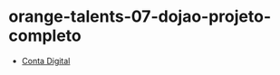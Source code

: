 # orange-talents-07-dojao-projeto-completo

- [Conta Digital](https://github.com/fernandosaraivazup/orange-talents-07-dojao-conta-digital)
